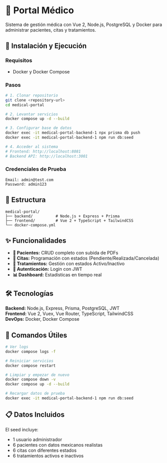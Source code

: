 # 🏥 Portal Médico

Sistema de gestión médica con Vue 2, Node.js, PostgreSQL y Docker para administrar pacientes, citas y tratamientos.

## 🚀 Instalación y Ejecución

### Requisitos

- Docker y Docker Compose

### Pasos

```bash
# 1. Clonar repositorio
git clone <repository-url>
cd medical-portal

# 2. Levantar servicios
docker compose up -d --build

# 3. Configurar base de datos
docker exec -it medical-portal-backend-1 npx prisma db push
docker exec -it medical-portal-backend-1 npm run db:seed

# 4. Acceder al sistema
# Frontend: http://localhost:8081
# Backend API: http://localhost:3001
```

### Credenciales de Prueba

```
Email: admin@test.com
Password: admin123
```

## 📁 Estructura

```
medical-portal/
├── backend/          # Node.js + Express + Prisma
├── frontend/         # Vue 2 + TypeScript + TailwindCSS
└── docker-compose.yml
```

## ✨ Funcionalidades

- **👥 Pacientes:** CRUD completo con subida de PDFs
- **📅 Citas:** Programación con estados (Pendiente/Realizada/Cancelada)
- **💊 Tratamientos:** Gestión con estados Activo/Inactivo
- **🔐 Autenticación:** Login con JWT
- **📊 Dashboard:** Estadísticas en tiempo real

## 🛠 Tecnologías

**Backend:** Node.js, Express, Prisma, PostgreSQL, JWT  
**Frontend:** Vue 2, Vuex, Vue Router, TypeScript, TailwindCSS  
**DevOps:** Docker, Docker Compose

## 🔧 Comandos Útiles

```bash
# Ver logs
docker compose logs -f

# Reiniciar servicios
docker compose restart

# Limpiar y empezar de nuevo
docker compose down -v
docker compose up -d --build

# Recargar datos de prueba
docker exec -it medical-portal-backend-1 npm run db:seed
```

## 📋 Datos Incluidos

El seed incluye:

- 1 usuario administrador
- 6 pacientes con datos mexicanos realistas
- 6 citas con diferentes estados
- 6 tratamientos activos e inactivos

